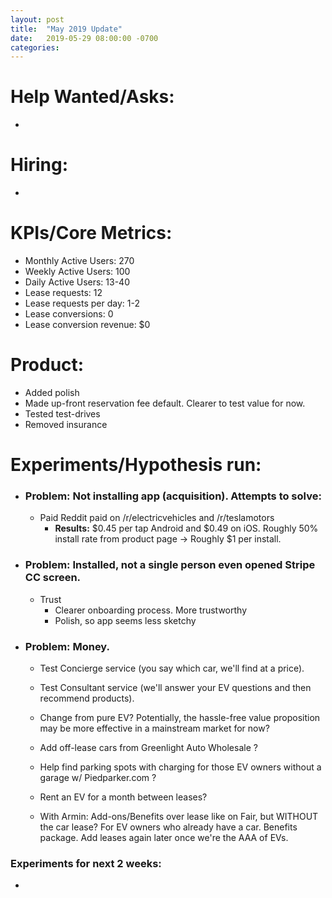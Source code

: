 ```yaml
---
layout: post
title:  "May 2019 Update"
date:   2019-05-29 08:00:00 -0700
categories: 
---
```


# Help Wanted/Asks:
* 

# Hiring: 
* 

# KPIs/Core Metrics:
* Monthly Active Users: 270
* Weekly Active Users: 100
* Daily Active Users: 13-40
* Lease requests: 12
* Lease requests per day: 1-2
* Lease conversions: 0
* Lease conversion revenue: $0

# Product:
* Added polish
* Made up-front reservation fee default. Clearer to test value for now.
* Tested test-drives
* Removed insurance

# Experiments/Hypothesis run:
* ### Problem: Not installing app (acquisition). Attempts to solve:
	* Paid Reddit paid on /r/electricvehicles and /r/teslamotors
		*  **Results:** $0.45 per tap Android and $0.49 on iOS. Roughly 50% install rate from product page -> Roughly $1 per install.


* ### Problem: Installed, not a single person even opened Stripe CC screen.
	* Trust
		* Clearer onboarding process. More trustworthy
		* Polish, so app seems less sketchy


* ### Problem: Money.
	* Test Concierge service (you say which car, we'll find at a price).
	* Test Consultant service (we'll answer your EV questions and then recommend products).
	* Change from pure EV? Potentially, the hassle-free value proposition may be more effective in a mainstream market for now?
	* Add off-lease cars from Greenlight Auto Wholesale ?
	* Help find parking spots with charging for those EV owners without a garage w/ Piedparker.com ?
	* Rent an EV for a month between leases?

	* With Armin: Add-ons/Benefits over lease like on Fair, but WITHOUT the car lease? For EV owners who already have a car. Benefits package. Add leases again later once we're the AAA of EVs.



### Experiments for next 2 weeks:
* 